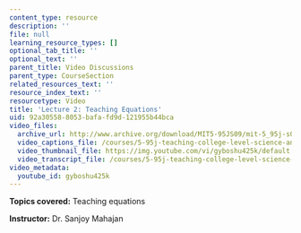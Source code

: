 ```yaml
---
content_type: resource
description: ''
file: null
learning_resource_types: []
optional_tab_title: ''
optional_text: ''
parent_title: Video Discussions
parent_type: CourseSection
related_resources_text: ''
resource_index_text: ''
resourcetype: Video
title: 'Lecture 2: Teaching Equations'
uid: 92a30558-8053-bafa-fd9d-121955b44bca
video_files:
  archive_url: http://www.archive.org/download/MIT5-95JS09/mit-5_95j-s09-lec02_300k_pano.mp4
  video_captions_file: /courses/5-95j-teaching-college-level-science-and-engineering-spring-2009/0c014a941a22555fae7a3d05dbacbf73_gyboshu425k.vtt
  video_thumbnail_file: https://img.youtube.com/vi/gyboshu425k/default.jpg
  video_transcript_file: /courses/5-95j-teaching-college-level-science-and-engineering-spring-2009/74cdadae3528fc3d07748cb81bacb11c_gyboshu425k.pdf
video_metadata:
  youtube_id: gyboshu425k
---
```


**Topics covered:** Teaching equations  
  
**Instructor:** Dr. Sanjoy Mahajan